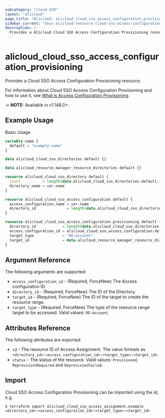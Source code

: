 ```yaml
---
subcategory: "Cloud SSO"
layout: "alicloud"
page_title: "Alicloud: alicloud_cloud_sso_access_configuration_provisioning"
sidebar_current: "docs-alicloud-resource-cloud-sso-access-configuration-provisioning"
description: |-
  Provides a Alicloud Cloud SSO Access Configuration Provisioning resource.
---
```


# alicloud\_cloud\_sso\_access\_configuration\_provisioning

Provides a Cloud SSO Access Configuration Provisioning resource.

For information about Cloud SSO Access Configuration Provisioning and how to use it, see [What is Access Configuration Provisioning](https://www.alibabacloud.com/help/en/doc-detail/266737.html).

-> **NOTE:** Available in v1.148.0+.

## Example Usage

Basic Usage


```terraform
variable name {
  default = "example-name"
}

data alicloud_cloud_sso_directories default {}

data alicloud_resource_manager_resource_directories default {}

resource alicloud_cloud_sso_directory default {
  count          = length(data.alicloud_cloud_sso_directories.default.ids) > 0 ? 0 : 1
  directory_name = var.name
}

resource alicloud_cloud_sso_access_configuration default {
  access_configuration_name = var.name
  directory_id              = length(data.alicloud_cloud_sso_directories.default.ids) > 0 ? data.alicloud_cloud_sso_directories.default.ids[0] : concat(alicloud_cloud_sso_directory.default.*.id[""])[0]
}

resource alicloud_cloud_sso_access_configuration_provisioning default {
  directory_id            = length(data.alicloud_cloud_sso_directories.default.ids) > 0 ? data.alicloud_cloud_sso_directories.default.ids[0] : concat(alicloud_cloud_sso_directory.default.*.id[""])[0]
  access_configuration_id = alicloud_cloud_sso_access_configuration.default.access_configuration_id
  target_type             = "RD-Account"
  target_id               = data.alicloud_resource_manager_resource_directories.default.directories.0.master_account_id
}
```

## Argument Reference

The following arguments are supported:

* `access_configuration_id` - (Required, ForceNew) The Access configuration ID.
* `directory_id` - (Required, ForceNew) The ID of the Directory.
* `target_id` - (Required, ForceNew) The ID of the target to create the resource range.
* `target_type` - (Required, ForceNew) The type of the resource range target to be accessed. Valid values: `RD-Account`.

## Attributes Reference

The following attributes are exported:

* `id` - The resource ID of Access Assignment. The value formats as `<directory_id>:<access_configuration_id>:<target_type>:<target_id>`.
* `status` - The status of the resource. Valid values: `Provisioned`, `ReprovisionRequired` and `DeprovisionFailed`.


## Import

Cloud SSO Access Configuration Provisioning can be imported using the id, e.g.

```shell
$ terraform import alicloud_cloud_sso_access_assignment.example <directory_id>:<access_configuration_id>:<target_type>:<target_id>
```
